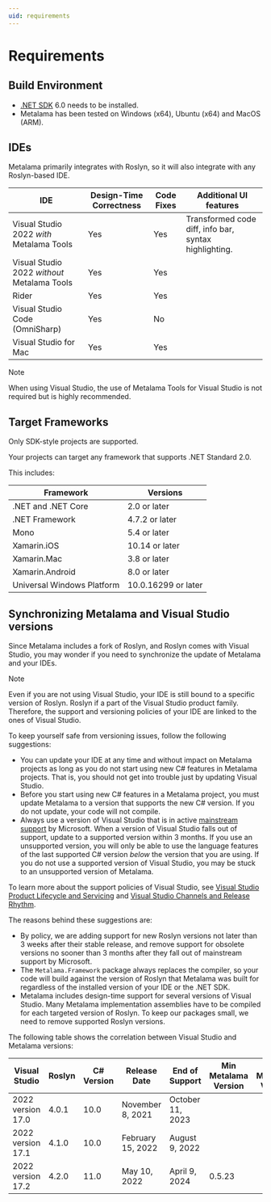 ```yaml
---
uid: requirements
---
```


# Requirements

## Build Environment

* [.NET SDK](https://dotnet.microsoft.com/download) 6.0 needs to be installed.
* Metalama has been tested on Windows (x64), Ubuntu (x64) and MacOS (ARM).

## IDEs

Metalama primarily integrates with Roslyn, so it will also integrate with any Roslyn-based IDE.

| IDE | Design-Time Correctness | Code Fixes | Additional UI features
|-----|-------------------------|------------|--|
| Visual Studio 2022 _with_ Metalama Tools | Yes | Yes | Transformed code diff, info bar, syntax highlighting.
| Visual Studio 2022 _without_ Metalama Tools | Yes | Yes | |
| Rider | Yes | Yes | |
| Visual Studio Code (OmniSharp) | Yes | No | |
| Visual Studio for Mac | Yes | Yes 

> [!NOTE]
> When using Visual Studio, the use of Metalama Tools for Visual Studio is not required but is highly recommended.

## Target Frameworks

Only SDK-style projects are supported.

Your projects can target any framework that supports .NET Standard 2.0. 

This includes:

| Framework | Versions | 
|-----------|-----------|
| .NET and .NET Core	| 2.0 or later
| .NET Framework | 4.7.2  or later
| Mono |	5.4 or later 
| Xamarin.iOS	 | 10.14 or later
| Xamarin.Mac |	3.8 or later
| Xamarin.Android |	8.0 or later 
| Universal Windows Platform	| 10.0.16299 or later 

## Synchronizing Metalama and Visual Studio versions

Since Metalama includes a fork of Roslyn, and Roslyn comes with Visual Studio,  you may wonder if you need to synchronize the update of Metalama and your IDEs. 

> [!NOTE]
> Even if you are not using Visual Studio, your IDE is still bound to a specific version of Roslyn. Roslyn if a part of the Visual Studio product family. Therefore, the support and versioning policies of your IDE are linked to the ones of Visual Studio.

To keep yourself safe from versioning issues, follow the following suggestions:

* You can update your IDE at any time and without impact on Metalama projects as long as you do not start using new C# features in Metalama projects. That is, you should not get into trouble just by updating Visual Studio.
* Before you start using new C# features in a Metalama project, you must update Metalama to a version that supports the new C# version. If you do not update, your code will not compile.
* Always use a version of Visual Studio that is in active [mainstream support](https://docs.microsoft.com/en-us/lifecycle/policies/fixed#mainstream-support) by Microsoft. When a version of Visual Studio falls out of support, update to a supported version within 3 months.  If you use an unsupported version, you will only be able to use the language features of the last supported C# version _below_ the version that you are using. If you do not use a supported version of Visual Studio, you may be stuck to an unsupported version of Metalama.
  
To learn more about the support policies of Visual Studio, see [Visual Studio Product Lifecycle and Servicing](https://docs.microsoft.com/en-us/visualstudio/productinfo/vs-servicing) and [Visual Studio Channels and Release Rhythm](https://docs.microsoft.com/en-us/visualstudio/productinfo/release-rhythm). 

The reasons behind these suggestions are:

* By policy, we are adding support for new Roslyn versions not later than 3 weeks after their stable release, and remove support for obsolete versions no sooner than 3 months after they fall out of mainstream support by Microsoft.
* The `Metalama.Framework` package always replaces the compiler, so your code will build against the version of Roslyn that Metalama was built for regardless of the installed version of your IDE or the .NET SDK.
* Metalama includes design-time support for several versions of Visual Studio. Many Metalama implementation assemblies have to be compiled for each targeted version of Roslyn. To keep our packages small, we need to remove supported Roslyn versions. 


The following table shows the correlation between Visual Studio and Metalama versions:

| Visual Studio | Roslyn | C# Version | Release Date | End of Support | Min Metalama Version | Max Metalama Version |
|--|--|--|--|--|--|--|
| 2022 version 17.0 | 4.0.1 | 10.0 | November 8, 2021 | October 11, 2023 
| 2022 version 17.1 | 4.1.0 | 10.0 | February 15, 2022 | August 9, 2022 
| 2022 version 17.2 | 4.2.0 | 11.0 | May 10, 2022 | April 9, 2024 | 0.5.23 | 


